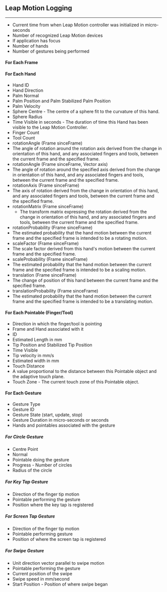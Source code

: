 ## Leap Motion Logging
---
- Current time from when Leap Motion controller was initialized in micro-seconds
- Number of recognized Leap Motion devices
- If application has focus
- Number of hands
- Number of gestures being performed

#### For Each Frame



#### For Each Hand
- Hand ID  
- Hand Direction
- Palm Normal
- Palm Position and Palm Stabilized Palm Position
- Palm Velocity
- Sphere Centre - The centre of a sphere fit to the curvature of this hand.
- Sphere Radius
- Time Visible in seconds - The duration of time this Hand has been visible to the Leap Motion Controller.
- Finger Count  
- Tool Count
- rotationAngle (Frame sinceFrame)  
 - The angle of rotation around the rotation axis derived from the change in orientation of this hand, and any associated fingers and tools, between the current frame and the specified frame. 
- rotationAngle (Frame sinceFrame, Vector axis)
 - The angle of rotation around the specified axis derived from the change in orientation of this hand, and any associated fingers and tools, between the current frame and the specified frame. 
- rotationAxis (Frame sinceFrame)
 - The axis of rotation derived from the change in orientation of this hand, and any associated fingers and tools, between the current frame and the specified frame. 
- rotationMatrix (Frame sinceFrame)
  - The transform matrix expressing the rotation derived from the change in orientation of this hand, and any associated fingers and tools, between the current frame and the specified frame. 
- rotationProbability (Frame sinceFrame)
 - The estimated probability that the hand motion between the current frame and the specified frame is intended to be a rotating motion. 
- scaleFactor (Frame sinceFrame)
 - The scale factor derived from this hand's motion between the current frame and the specified frame. 
- scaleProbability (Frame sinceFrame)
 - The estimated probability that the hand motion between the current frame and the specified frame is intended to be a scaling motion. 
- translation (Frame sinceFrame)
 - The change of position of this hand between the current frame and the specified frame. 
- translationProbability (Frame sinceFrame)
 - The estimated probability that the hand motion between the current frame and the specified frame is intended to be a translating motion. 

#### For Each Pointable (Finger/Tool)
- Direction in which the finger/tool is pointing
- Frame and Hand associated with it
- ID
- Estimated Length in mm
- Tip Position and Stabilized Tip Position
- Time Visible
- Tip velocity in mm/s
- Estimated width in mm
- Touch Distance
 - A value proportional to the distance between this Pointable object and the adaptive touch plane. 
- Touch Zone - The current touch zone of this Pointable object. 

#### For Each Gesture 
- Gesture Type
- Gesture ID
- Gesture State (start, update, stop)
- Gesture Duration in micro-seconds or seconds
- Hands and pointables associated with the gesture

##### For Circle Gesture
- Centre Point
- Normal
- Pointable doing the gesture
- Progress - Number of circles
- Radius of the circle

##### For Key Tap Gesture
- Direction of the finger tip motion
- Pointable performing the gesture
- Position where the key tap is registered

##### For Screen Tap Gesture
- Direction of the finger tip motion
- Pointable performing gesture
- Position of where the screen tap is registered

##### For Swipe Gesture
- Unit direction vector parallel to swipe motion
- Pointable performing the gesture
- Current position of the swipe
- Swipe speed in mm/second
- Start Position - Position of where swipe began
  

 